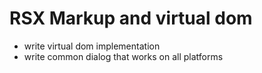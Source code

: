 # RSX Markup and virtual dom

* write virtual dom implementation
* write common dialog that works on all platforms
